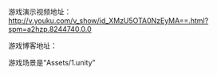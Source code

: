 游戏演示视频地址：http://v.youku.com/v_show/id_XMzU5OTA0NzEyMA==.html?spm=a2hzp.8244740.0.0

游戏博客地址：

游戏场景是“Assets/1.unity”